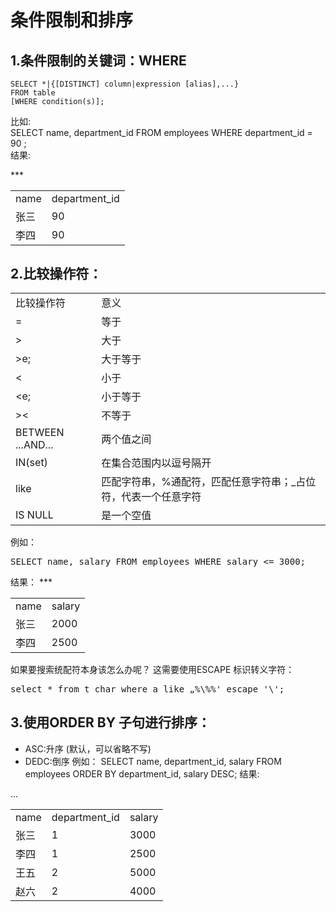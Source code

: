 #	条件限制和排序
##	1.条件限制的关键词：WHERE

	SELECT *|{[DISTINCT] column|expression [alias],...}  
	FROM table  
	[WHERE condition(s)];

比如:  
	SELECT name, department_id FROM employees WHERE department_id = 90 ;  
结果:	

<table>
	<tr>
		<td>name</td>
		<td>department_id</td>
	<tr>
	<tr>
		<td>张三</td>
		<td>90</td>
	<tr>
	<tr>
		<td>李四</td>
		<td>90</td>
	<tr>
	<tr>
		***
	</tr>
</table>

##	2.比较操作符：
<table>
	<tr>
		<td>比较操作符</td>
		<td>意义</td>
	</tr>
	<tr>
		<td>=</td>
		<td>等于</td>
	</tr>
	<tr>
		<td>&gt;</td>
		<td>大于</td>
	</tr>
	<tr>
		<td>&gte;</td>
		<td>大于等于</td>
	</tr>
	<tr>
		<td>&lt;</td>
		<td>小于</td>
	</tr>
	<tr>
		<td>&lte;</td>
		<td>小于等于</td>
	</tr>
	<tr>
		<td>&gt;&lt;</td>
		<td>不等于</td>
	</tr>
	<tr>
		<td>BETWEEN ...AND...</td>
		<td>两个值之间</td>
	</tr>
	<tr>
		<td>IN(set)</td>
		<td>在集合范围内以逗号隔开</td>
	</tr>
	<tr>
		<td>like</td>
		<td>匹配字符串，%通配符，匹配任意字符串；_占位符，代表一个任意字符</td>
	</tr>
	<tr>
		<td>IS NULL</td>
		<td>是一个空值</td>
	</tr>
</table>
例如：
<pre>SELECT name, salary FROM employees WHERE salary <= 3000;</pre>
结果：
<table>
	<tr>
		<td>name</td>
		<td>salary</td>
	</tr>
	<tr>
		<td>张三</td>
		<td>2000</td>
	<tr>
	<tr>
		<td>李四</td>
		<td>2500</td>
	<tr>
	<tr>
		***
	</tr>
</table>
如果要搜索统配符本身该怎么办呢？  
这需要使用ESCAPE 标识转义字符：<pre>select * from t_char where a like „%\%%' escape '\';</pre>

##	3.使用ORDER BY 子句进行排序：
*	ASC:升序	(默认，可以省略不写)
*	DEDC:倒序
例如：	
	SELECT name, department_id, salary
	FROM employees
	ORDER BY department_id, salary DESC;
结果:	

<table>
	<tr>
		<td>name</td>
		<td>department_id</td>
		<td>salary</td>
	</tr>
	<tr>
		<td>张三</td>
		<td>1</td>
		<td>3000</td>
	</tr>
	<tr>
		<td>李四</td>
		<td>1</td>
		<td>2500</td>
	</tr>
	<tr>
		<td>王五</td>
		<td>2</td>
		<td>5000</td>
	</tr>
	<tr>
		<td>赵六</td>
		<td>2</td>
		<td>4000</td>
	</tr>
	<tr>
		...
	</tr>
</table>
